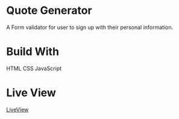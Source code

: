 # Quote Generator

A Form validator for user to sign up with their personal information.

# Build With

HTML
CSS
JavaScript


# Live View

[LiveView](https://defeinium.github.io/Form-Validator/ "Form Validator")
